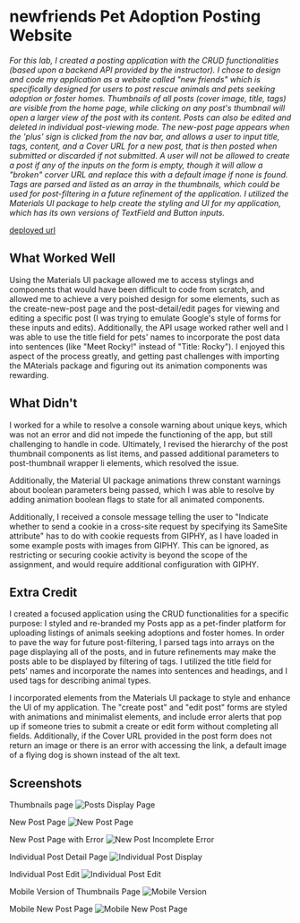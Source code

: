 # newfriends Pet Adoption Posting Website

*For this lab, I created a posting application with the CRUD functionalities (based upon a backend API provided by the instructor). I chose to design and code my application as a website called "new friends" which is specifically designed for users to post rescue animals and pets seeking adoption or foster homes. Thumbnails of all posts (cover image, title, tags) are visible from the home page, while clicking on any post's thumbnail will open a larger view of the post with its content. Posts can also be edited and deleted in individual post-viewing mode. The new-post page appears when the 'plus' sign is clicked from the nav bar, and allows a user to input title, tags, content, and a Cover URL for a new post, that is then posted when submitted or discarded if not submitted. A user will not be allowed to create a post if any of the inputs on the form is empty, though it will allow a "broken" corver URL and replace this with a default image if none is found. Tags are parsed and listed as an array in the thumbnails, which could be used for post-filtering in a future refinement of the application. I utilized the Materials UI package to help create the styling and UI for my application, which has its own versions of TextField and Button inputs.*

[deployed url](https://brilliant-lamington-a5e523.netlify.app/)

## What Worked Well

Using the Materials UI package allowed me to access stylings and components that would have been difficult to code from scratch, and allowed me to achieve a very poished design for some elements, such as the create-new-post page and the post-detail/edit pages for viewing and editing a specific post (I was trying to emulate Google's style of forms for these inputs and edits). Additionally, the API usage worked rather well and I was able to use the title field for pets' names to incorporate the post data into sentences (like "Meet Rocky!" instead of "Title: Rocky"). I enjoyed this aspect of the process greatly, and getting past challenges with importing the MAterials package and figuring out its animation components was rewarding.

## What Didn't

I worked for a while to resolve a console warning about unique keys, which was not an error and did not impede the functioning of the app, but still challenging to handle in code. Ultimately, I revised the hierarchy of the post thumbnail components as list items, and passed additional parameters to post-thumbnail wrapper li elements, which resolved the issue.

Additionally, the Material UI package animations threw constant warnings about boolean parameters being passed, which I was able to resolve by adding animation boolean flags to state for all animated components.

Additionally, I received a console message telling the user to "Indicate whether to send a cookie in a cross-site request by specifying its SameSite attribute" has to do with cookie requests from GIPHY, as I have loaded in some example posts with images from GIPHY. This can be ignored, as restricting or securing cookie activity is beyond the scope of the assignment, and would require additional configuration with GIPHY.

## Extra Credit

I created a focused application using the CRUD functionalities for a specific purpose: I styled and re-branded my Posts app as a pet-finder platform for uploading listings of animals seeking adoptions and foster homes. In order to pave the way for future post-filtering, I parsed tags into arrays on the page displaying all of the posts, and in future refinements may make the posts able to be displayed by filtering of tags. I utilized the title field for pets' names and incorporate the names into sentences and headings, and I used tags for describing animal types.

I incorporated elements from the Materials UI package to style and enhance the UI of my application. The "create post" and "edit post" forms are styled with animations and minimalist elements, and include error alerts that pop up if someone tries to submit a create or edit form without completing all fields. Additionally, if the Cover URL provided in the post form does not return an image or there is an error with accessing the link, a default image of a flying dog is shown instead of the alt text.

## Screenshots

Thumbnails page
![Posts Display Page](./src/img/screenshotposts.png)

New Post Page
![New Post Page](./src/img/screenshotnewpost.png)

New Post Page with Error
![New Post Incomplete Error](./src/img/newposterror.png)

Individual Post Detail Page
![Individual Post Display](./src/img/screenshotpostview.png)

Individual Post Edit
![Individual Post Edit](./src/img/screenshotpostedit.png)

Mobile Version of Thumbnails Page
![Mobile Version](./src/img/mobileversionpostsapp.png)

Mobile New Post Page
![Mobile New Post Page](./src/img/mobilenewpost.png)
